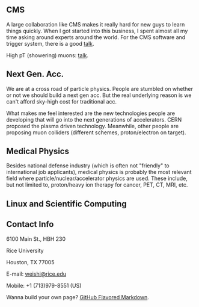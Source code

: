 ## CMS
A large collaboration like CMS makes it really hard for new guys to learn things quickly. When I got started into this business, I spent almost all my time asking around experts around the world. 
For the CMS software and trigger system, there is a good [talk](https://indico.cern.ch/event/803880/contributions/3343511/attachments/1823045/2982756/cmsHLTRecoV6.pdf).

High pT (showering) muons: [talk](https://indico.cern.ch/event/827830/contributions/3475196/attachments/1869241/3075133/ApprovalHighpT.pdf).

## Next Gen. Acc.
We are at a cross road of particle physics. People are stumbled on whether or not we should build a next gen acc. But the real underlying reason is we can't afford sky-high cost for traditional acc.

What makes me feel interested are the new technologies people are developing that will go into the next generations of accelerators. CERN proposed the plasma driven technology. Meanwhile, other people are proposing muon colliders (different schemes, proton/electron on target).

## Medical Physics
Besides national defense industry (which is often not "friendly" to international job applicants), medical physics is probably the most relevant field where particle/nuclear/accelerator physics are used. These include, but not limited to, proton/heavy ion therapy for cancer, PET, CT, MRI, etc.

## Linux and Scientific Computing


## Contact Info
6100 Main St., HBH 230

Rice University

Houston, TX 77005

E-mail: weishi@rice.edu

Mobile: +1 (713)979-8551 (US)

Wanna build your own page? [GitHub Flavored Markdown](https://guides.github.com/features/mastering-markdown/).
